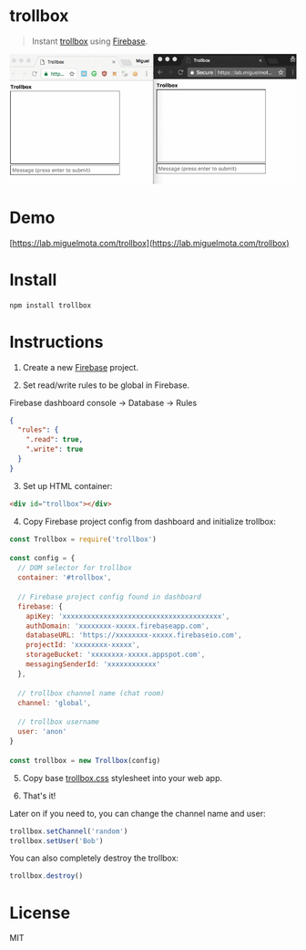 # trollbox

> Instant [trollbox](http://www.urbandictionary.com/define.php?term=trollbox) using [Firebase](https://firebase.google.com/).

<img src="./screenshot.gif" width="700">

# Demo

[https://lab.miguelmota.com/trollbox](https://lab.miguelmota.com/trollbox)

# Install

```javascript
npm install trollbox
```

# Instructions

1. Create a new [Firebase](https://firebase.google.com/) project.

2. Set read/write rules to be global in Firebase.

Firebase dashboard console -> Database -> Rules

```json
{
  "rules": {
    ".read": true,
    ".write": true
  }
}
```

3. Set up HTML container:

```html
<div id="trollbox"></div>
```

4. Copy Firebase project config from dashboard and initialize trollbox:

```javascript
const Trollbox = require('trollbox')

const config = {
  // DOM selector for trollbox
  container: '#trollbox',

  // Firebase project config found in dashboard
  firebase: {
    apiKey: 'xxxxxxxxxxxxxxxxxxxxxxxxxxxxxxxxxxxxxxx',
    authDomain: 'xxxxxxxx-xxxxx.firebaseapp.com',
    databaseURL: 'https://xxxxxxxx-xxxxx.firebaseio.com',
    projectId: 'xxxxxxxx-xxxxx',
    storageBucket: 'xxxxxxxx-xxxxx.appspot.com',
    messagingSenderId: 'xxxxxxxxxxxx'
  },

  // trollbox channel name (chat room)
  channel: 'global',

  // trollbox username
  user: 'anon'
}

const trollbox = new Trollbox(config)
```

5. Copy base [trollbox.css](./trollbox.css) stylesheet into your web app.

6. That's it!

Later on if you need to, you can change the channel name and user:

```javascript
trollbox.setChannel('random')
trollbox.setUser('Bob')
```

You can also completely destroy the trollbox:

```javascript
trollbox.destroy()
```

# License

MIT
